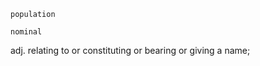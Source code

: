 ```dict
population
```
```dict
nominal
```
adj. relating to or constituting or bearing or giving a name;